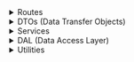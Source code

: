 <details>
  <summary>Routes</summary>

> **Cannot be imported into any other layer**
  
**Can import from**
* Services
* DTOs
* Utilities

Routes will be used for data presentation to the user, including response status and messages based on results from services.
</details>
<details>
  <summary>DTOs (Data Transfer Objects)</summary>

**Can import into**
* Routes
* Services

**Can import from**
* Utilities

DTOs are used for data structure and validation between layers to ensure consistency.
</details>
<details>
  <summary>Services</summary>

**Can import into**
* Routes

**Can import from**
* DAL
* Utilities

Services contain the core business logic for data processing and aggregation. Services do not structure the data for the view of the user.
</details>
<details>
  <summary>DAL (Data Access Layer)</summary>

**Can import into**
* Services

**Can import from**
* Utilities

DAL contains the CRUD operations and interactions with the database.
</details>
<details>
  <summary>Utilities</summary>

**Can import into**
* Routes
* Services
* DTOs
* DAL

> **Cannot import from any layer**

Utilities are functions to help enforce DRY, but should not depend on any of the code base to ensure the functions remain agnostic and available to all layers.
</details>
